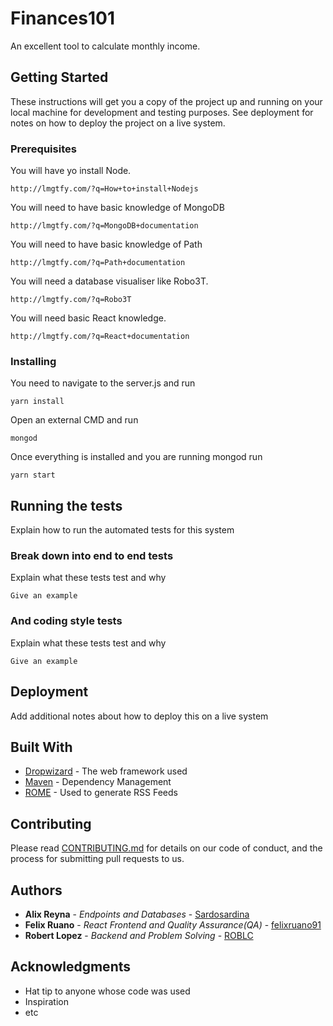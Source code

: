 # Finances101

An excellent tool to calculate monthly income.

## Getting Started

These instructions will get you a copy of the project up and running on your local machine for development and testing purposes. See deployment for notes on how to deploy the project on a live system.

### Prerequisites

You will have yo install Node.

```
http://lmgtfy.com/?q=How+to+install+Nodejs

```

You will need to have basic knowledge of MongoDB

```
http://lmgtfy.com/?q=MongoDB+documentation

```

You will need to have basic knowledge of Path

```
http://lmgtfy.com/?q=Path+documentation

```

You will need a database visualiser like Robo3T.

```
http://lmgtfy.com/?q=Robo3T

```

You will need basic React knowledge.

```
http://lmgtfy.com/?q=React+documentation

```

### Installing

You need to navigate to the server.js and run 

```
yarn install
```

Open an external CMD and run

```
mongod
```

Once everything is installed and you are running mongod run

```
yarn start
```

## Running the tests

Explain how to run the automated tests for this system

### Break down into end to end tests

Explain what these tests test and why

```
Give an example
```

### And coding style tests

Explain what these tests test and why

```
Give an example
```

## Deployment

Add additional notes about how to deploy this on a live system

## Built With

* [Dropwizard](http://www.dropwizard.io/1.0.2/docs/) - The web framework used
* [Maven](https://maven.apache.org/) - Dependency Management
* [ROME](https://rometools.github.io/rome/) - Used to generate RSS Feeds

## Contributing

Please read [CONTRIBUTING.md](https://gist.github.com/PurpleBooth/b24679402957c63ec426) for details on our code of conduct, and the process for submitting pull requests to us.

## Authors

* **Alix Reyna** - *Endpoints and Databases* - [Sardosardina](https://github.com/Sardosardinas)
* **Felix Ruano** - *React Frontend and Quality Assurance(QA)* - [felixruano91](https://github.com/PurpleBooth)
* **Robert Lopez** - *Backend and Problem Solving* - [ROBLC](https://github.com/PurpleBooth)

## Acknowledgments

* Hat tip to anyone whose code was used
* Inspiration
* etc
